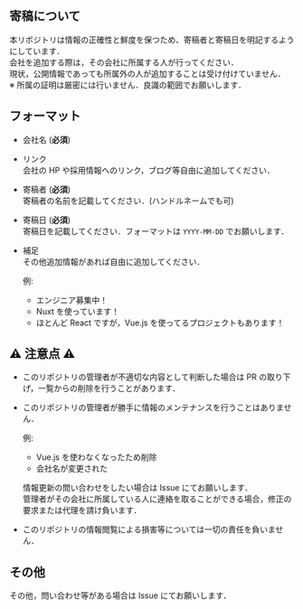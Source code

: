 ## 寄稿について

本リポジトリは情報の正確性と鮮度を保つため、寄稿者と寄稿日を明記するようにしています．\
会社を追加する際は，その会社に所属する人が行ってください．\
現状，公開情報であっても所属外の人が追加することは受け付けていません．\
※ 所属の証明は厳密には行いません．良識の範囲でお願いします．

## フォーマット

- 会社名 (**必須**)
- リンク\
  会社の HP や採用情報へのリンク，ブログ等自由に追加してください．
- 寄稿者 (**必須**)\
  寄稿者の名前を記載してください．(ハンドルネームでも可)
- 寄稿日 (**必須**)\
  寄稿日を記載してください．フォーマットは `YYYY-MM-DD` でお願いします．
- 補足\
  その他追加情報があれば自由に追加してください．

  例:
    - エンジニア募集中！
    - Nuxt を使っています！
    - ほとんど React ですが，Vue.js を使ってるプロジェクトもあります！

## ⚠️ 注意点 ⚠️

- このリポジトリの管理者が不適切な内容として判断した場合は PR の取り下げ，一覧からの削除を行うことがあります．
- このリポジトリの管理者が勝手に情報のメンテナンスを行うことはありません．

  例:
    - Vue.js を使わなくなったため削除
    - 会社名が変更された
  
  情報更新の問い合わせをしたい場合は Issue にてお願いします．\
  管理者がその会社に所属している人に連絡を取ることができる場合，修正の要求または代理を請け負います．
- このリポジトリの情報閲覧による損害等については一切の責任を負いません．

## その他

その他，問い合わせ等がある場合は Issue にてお願いします．